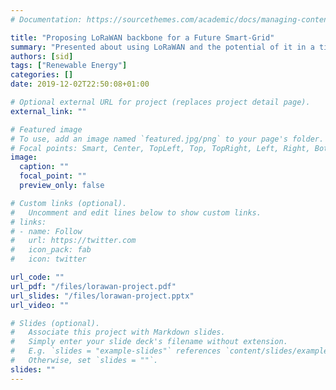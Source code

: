 ```yaml
---
# Documentation: https://sourcethemes.com/academic/docs/managing-content/

title: "Proposing LoRaWAN backbone for a Future Smart-Grid"
summary: "Presented about using LoRaWAN and the potential of it in a tightly integrated future smart-grid."
authors: [sid]
tags: ["Renewable Energy"]
categories: []
date: 2019-12-02T22:50:08+01:00

# Optional external URL for project (replaces project detail page).
external_link: ""

# Featured image
# To use, add an image named `featured.jpg/png` to your page's folder.
# Focal points: Smart, Center, TopLeft, Top, TopRight, Left, Right, BottomLeft, Bottom, BottomRight.
image:
  caption: ""
  focal_point: ""
  preview_only: false

# Custom links (optional).
#   Uncomment and edit lines below to show custom links.
# links:
# - name: Follow
#   url: https://twitter.com
#   icon_pack: fab
#   icon: twitter

url_code: ""
url_pdf: "/files/lorawan-project.pdf"
url_slides: "/files/lorawan-project.pptx"
url_video: ""

# Slides (optional).
#   Associate this project with Markdown slides.
#   Simply enter your slide deck's filename without extension.
#   E.g. `slides = "example-slides"` references `content/slides/example-slides.md`.
#   Otherwise, set `slides = ""`.
slides: ""
---
```

